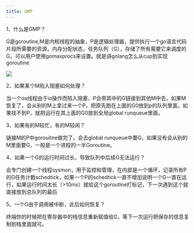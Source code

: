 ```yaml
---
title: GMP
---
```




1、什么是GMP？

G是goroutine,M是内核线程的抽象，P是逻辑处理器，提供执行一个go语言代码片段所需要的资源，内存分配状态，任务队列（G），存储了所有需要它来调度的G，可以用户使用gomaxprocs来设置。就是讲golang怎么从cup到实现goroutine

![](img/GMP.jfif)

2、如果某个M陷入阻塞如何处理？

当一个os线程由于io操作而陷入阻塞，P会带其中的G链接到其他M中去，如果M恢复了，会从别的M上拿过来一个P，把原先跑在上面的G0放到p的队列里面，如果找不到P，就把运行在其上面的G0放到全局global runqueue里面。

3、如果有的M较忙，有的M较闲？

链接M的P中gorouitne做完了，会去global runqueue中要G，如果没有会从别的M里面要G，一般是一个进程的一半Goroutine。

4、如果一个G的运行时间过长，导致队列中后续G无法运行？

会专门创建一个线程sysmon，用于监控和管理，在内部是一个循环，记录所有P的G任务计数schedtick，如果一个P的schedtick一直不增加说明一个G一直在运行，如果运行时间太长（>10ms）就给这个goroutine打标记，下一次遇到这个就直接放到总队列的最后

5、一个G由于调用被中断，此后如何恢复？

终端你的时候把在寄存器中的栈信息重新赋值给G，等下一次运行把保存的信息复制到栈里面就可。